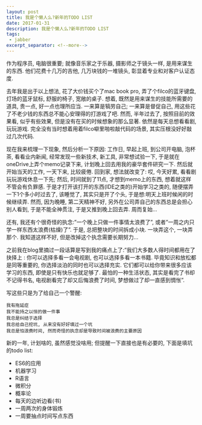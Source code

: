 ```yaml
---
layout: post
title: 我是个懒人么?新年的TODO LIST
date: 2017-01-31
description: 我是个懒人么?新年的TODO LIST
tags:
 - jabber
excerpt_separator: <!--more-->
---
```


作为程序员, 电脑很重要; 就像音乐家之于乐器, 摄影师之于镜头一样, 是用来谋生的东西. 他们花费十几万的吉他, 几万块钱的一堆镜头, 彰显着专业和对客户认证态度.

去年我是出于以上想法, 花了大价钱买个了mac book pro, 弄了个filco的蓝牙键盘, 灯场的蓝牙鼠标, 舒服的椅子, 宽敞的桌子.  想着, 既然是用来谋生的技能所需要的道具, 贵一点, 好一点也理所应当. 一来算是犒劳自己; 一来算是督促自己, 用这些花了不老少钱的东西总不能心安理得的打游戏了吧.
然而, 半年过去了, 按照目前的效果看, 似乎有些效果, 但是没有在买的时候想象的那么显著. 依然是每天总想看看剧, 玩玩游戏. 完全没有当时想着用着filco噼里啪啦敲代码的场景, 其实压根没好好敲过几次代码.

现在我来梳理一下现象, 然后分析一下原因:
工作日, 早起上班, 到公司开电脑, 泡杯茶, 看看业内新闻, 经常发现一些新技术, 新工具, 非常想试验一下, 于是就在oneDrive上弄个memo记录下来, 计划晚上回去用我的豪华套件研究一下. 然后就开始当天的工作, 一天下来, 比较疲倦. 回到家, 想法就改变了: 哎, 今天好累, 看看剧玩玩游戏休息一下先; 然后, 时间就到了11点, 才想到memo上的东西, 想着就这样不管会有负罪感. 于是才打开该打开的东西(IDE之类的)开始学习之类的, 随便摆弄一下1个多小时过去了, 该睡觉了, 其实只是开了个头, 于是想:明天上班时候闲的时候继续弄. 然而, 因为晚睡, 第二天精神不好, 另外在公司弄自己的东西总是会担心别人看到, 于是不能全神贯注, 于是又推到晚上回去弄. 周而复始...

还有, 我还有个很奇怪的执念:”一个晚上只做一件事情太浪费了”, 或者”一周之内只学一样东西太浪费(枯燥)了”. 于是, 总把整块的时间拆成小块. 一块弄这个, 一块弄那个. 我知道这样不好, 但是改掉这个执念需要长期努力...

之前我在blog里摘过一段话算是写到我的痛点上了:”我们大多数人得时间都用在了抉择上 : 你可以选择多看一会电视剧, 也可以选择多看一本书籍. 毕竟知识和放松都是同等重要的, 你选择淡泊的同时也可以选择充实. 它们都可以给你带来很多应该学习的东西, 即使是只有快乐也就足够了. 最怕的一种生活状态, 其实是看完了书却不记得书名, 电视剧看完了却又后悔浪费了时间, 梦想做过了却一直感到惆怅”.

写这些只是为了给自己一个警醒:
```
我有拖延症
我不能持之以恒的做一件事
我总是纠结于选择
我总给自己挖坑, 从来没有好好填过一个坑
我总是怕浪费时间, 然而奇怪的执念却是导致时间被浪费的主要原因
```

新的一年, 计划啥的, 虽然感觉没啥用; 但提醒一下直接也是有必要的, 下面是填坑的todo list:
* ES6的应用
* 机器学习
* R语言
* 微积分
* 概率论
* 每天的边听边看(书)
* 一周两次的身体锻炼
* 一周要抽点时间写点东西
<!--more-->
